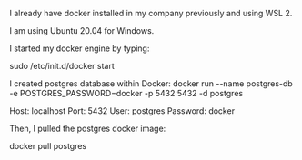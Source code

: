 I already have docker installed in my company previously and using WSL 2.

I am using Ubuntu 20.04 for Windows.

I started my docker engine by typing:

sudo /etc/init.d/docker start

I created postgres database within Docker:
docker run --name postgres-db -e POSTGRES_PASSWORD=docker -p 5432:5432 -d postgres

Host: localhost
Port: 5432
User: postgres
Password: docker

Then, I pulled the postgres docker image:

docker pull postgres